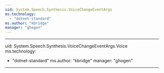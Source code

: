 ```yaml
---
uid: System.Speech.Synthesis.VoiceChangeEventArgs
ms.technology: 
  - "dotnet-standard"
ms.author: "kbridge"
manager: "ghogen"
---
```


---
uid: System.Speech.Synthesis.VoiceChangeEventArgs.Voice
ms.technology: 
  - "dotnet-standard"
ms.author: "kbridge"
manager: "ghogen"
---
